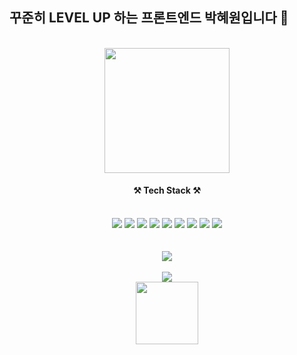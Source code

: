 
## 꾸준히 LEVEL UP 하는 프론트엔드 박혜원입니다 🧐
<br/>
<div align="center">



<img src="https://i.pinimg.com/564x/02/8f/68/028f6863b8e9784813d8711ab8fc445b.jpg" width="200px" />

</div>
<div align="center">

<h4> ⚒ Tech Stack ⚒</h4>
</div><br/>

<div align="center">
<img src="https://img.shields.io/badge/Github-181717?style=flat&logo=Github&logoColor=white"> <img src="https://img.shields.io/badge/JavaScript-F7DF1E?style=flat&logo=JavaScript&logoColor=white">
<img src="https://img.shields.io/badge/Vue.js-4FC08D?style=flat&logo=Vue.js&logoColor=white">
<img src="https://img.shields.io/badge/Vuetify-1867C0?style=flat&logo=Vuetify&logoColor=white">
<img src="https://img.shields.io/badge/React-61DAFB?style=flat&logo=React&logoColor=white">
<img src="https://img.shields.io/badge/React Query-FF4154?style=flat&logo=React Query&logoColor=white">
<img src="https://img.shields.io/badge/Tailwind CSS-06B6D4?style=flat&logo=Tailwind CSS&logoColor=white">
<img src="https://img.shields.io/badge/TypeScript-3178C6?style=flat&logo=TypeScript&logoColor=white">
<img src="https://img.shields.io/badge/Firebase-FFCA28?style=flat&logo=Firebase&logoColor=white">
<br/><br/>
 <br/> 
<img src="https://github-readme-stats.vercel.app/api/top-langs/?username=heywon0909&layout=compact"><br/><br/>
<img src="https://github-readme-stats.vercel.app/api?username=heywon0909&show_icons=true">
</div>
<!--![heywon0909's GitHub stats](https://github-readme-stats.vercel.app/api?username=heywon0909&show_icons=true&theme=radical)-->

<div align="center">
<img src="https://github.com/heywon0909/heywon0909/assets/50330312/97bb6be8-8215-40e6-ad4f-01cd327fc522" width="100px" />
</div>
	
